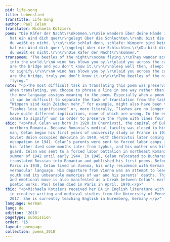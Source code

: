 ```yaml
---
pid: life-song
title: Lebenslied
transtitle: Life Song
author: Paul Celan
translator: Michaela Kotziers
poem: "Die Käfer der Nacht\r\nkommen.\r\nSie wandern über deine Hände in die Welt.\r\nEs
  hat ein Wind dich quer\r\ngelegt über die Schluchten.\r\nDu bist die Brücke und
  du weißt es nicht. \r\n\r\nSo schlaf denn, schlafe: Wimpern sind kein Zeichen mehr.\r\n\r\nEs
  hat ein Wind dich quer \r\ngelegt über die Schluchten.\r\nDu bist die Brücke, doch
  du weißt es nicht.\r\n\r\nDie Käfer der Nacht\r\nkommen."
transpoem: "The beetles of the night\r\ncome flying.\r\nThey wander across your hands
  into the world.\r\nA wind has blown you by,\r\nlaid you across the canyon.\r\nYou
  are the bridge and you don’t know it.\r\n\r\nSleep well then, sleep: eyelashes cease
  to signify.\r\n\r\nA wind has blown you by,\r\nlaid you across the canyon.\r\nYou
  are the bridge, truly you don’t know it.\r\n\r\nThe beetles of the night\r\ncome
  flying."
note: "<p>The most difficult task in translating this poem was preserving its ambiguity.
  When translating, you choose to phrase a line in one way rather than another, and
  the new language assigns meaning to the poem. Especially when a poem is deeply metaphorical,
  it can be difficult to separate the task of translation from the task of interpretation.
  “Wimpern sind kein Zeichen mehr,” for example, might also have been translated to
  “lashes lose significance” or, more literally, “lashes are no longer signs.” All
  have quite different implications, none of which are wrong. In the end, “lashes
  cease to signify” won in order to preserve the rhyme with lines four and eight.</p>"
abio: "<p>Paul Celan was born in 1920 in Chernivsti, the capital of Bukovina, formerly
  northern Romania. Because Romania’s medical faculty was closed to him as a Jewish
  man, Celan began his first years of university study in France in 1938–1939. The
  Soviet Union occupied Bukovina in 1940, with Chernivtsi later coming under German
  occupation in 1941. Celan’s parents were sent to forced labor camps in June 1942;
  his father died some months later from typhus, and his mother was killed by an SS
  guard. Celan was sent to a forced labor battalion in northeast Romania from the
  summer of 1942 until early 1944. In 1945, Celan relocated to Bucharest, where he
  translated Russian into Romanian and published his first poems. Before moving to
  Paris in 1948, Celan lived in Vienna, his only residence with German as its exclusive
  vernacular language. His departure from Vienna was an attempt to leave behind his
  youth and its unbearable memories of war and his parents’ deaths. This geographic
  and emotional move is also manifested as a break between Celan’s early and later
  poetic works. Paul Celan died in Paris in April, 1970.</p>"
tbio: "<p>Michaela Kotziers received her BA in English literature with concentrations
  in creative writing and medieval studies from the University of Pennsylvania in
  2017. She is currently teaching English in Nuremberg, Germany.</p>"
language: German
lang: de
edition: '2018'
pagetype: submission
order: '15'
layout: poempage
collection: poems_2018
---
```

